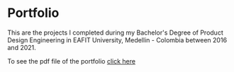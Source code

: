 # Portfolio

This are the projects I completed during my Bachelor's Degree of Product Design Engineering in EAFIT University, Medellin - Colombia between 2016 and 2021.

To see the pdf file of the portfolio [click here](https://github.com/nicozapatacruz/portfolios/blob/5d5dfd5064b7740c1ba9883c81ff446382ebec0c/University_Portfolio/Portfolio.pdf)
